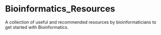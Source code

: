 # Bioinformatics_Resources
A collection of useful and recommended resources by bioinformaticians to get started with Bioinformatics.

